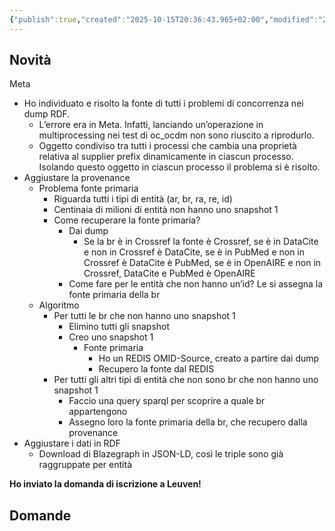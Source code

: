 ```yaml
---
{"publish":true,"created":"2025-10-15T20:36:43.965+02:00","modified":"2025-10-15T19:36:57.000+02:00","cssclasses":""}
---
```



## Novità

Meta

- Ho individuato e risolto la fonte di tutti i problemi di concorrenza nei dump RDF.
    - L’errore era in Meta. Infatti, lanciando un’operazione in multiprocessing nei test di oc_ocdm non sono riuscito a riprodurlo.
    - Oggetto condiviso tra tutti i processi che cambia una proprietà relativa al supplier prefix dinamicamente in ciascun processo. Isolando questo oggetto in ciascun processo il problema si è risolto.
- Aggiustare la provenance
    - Problema fonte primaria
        - Riguarda tutti i tipi di entità (ar, br, ra, re, id)
        - Centinaia di milioni di entità non hanno uno snapshot 1
        - Come recuperare la fonte primaria?
            - Dai dump
                - Se la br è in Crossref la fonte è Crossref, se è in DataCite e non in Crossref è DataCite, se è in PubMed e non in Crossref è DataCite è PubMed, se è in OpenAIRE e non in Crossref, DataCite e PubMed è OpenAIRE
            - Come fare per le entità che non hanno un’id? Le si assegna la fonte primaria della br
    - Algoritmo
        - Per tutti le br che non hanno uno snapshot 1
            - Elimino tutti gli snapshot
            - Creo uno snapshot 1
                - Fonte primaria
                    - Ho un REDIS OMID-Source, creato a partire dai dump
                    - Recupero la fonte dal REDIS
        - Per tutti gli altri tipi di entità che non sono br che non hanno uno snapshot 1
            - Faccio una query sparql per scoprire a quale br appartengono
            - Assegno loro la fonte primaria della br, che recupero dalla provenance
- Aggiustare i dati in RDF
    - Download di Blazegraph in JSON-LD, così le triple sono già raggruppate per entità

**Ho inviato la domanda di iscrizione a Leuven!**

## Domande
